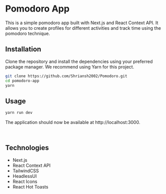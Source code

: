 # Pomodoro App

This is a simple pomodoro app built with Next.js and React Context API. It allows you to create profiles for different activities and track time using the pomodoro technique.


## Installation

Clone the repository and install the dependencies using your preferred package manager. We recommend using Yarn for this project.

```bash
git clone https://github.com/Shriansh2002/Pomodoro.git
cd pomodoro-app
yarn
```


## Usage

```bash
yarn run dev
```

The application should now be available at http://localhost:3000.

<br/>


## Technologies

-   Next.js
-   React Context API
-   TailwindCSS
-   HeadlessUI
-   React Icons
-   React Hot Toasts
